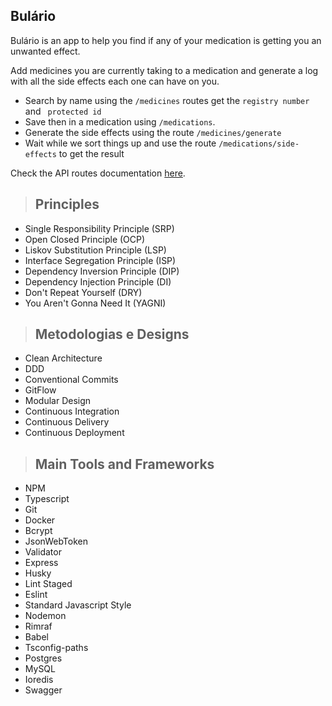 
## Bulário
Bulário is an app to help you find if any of your medication is getting you an unwanted effect.

Add medicines you are currently taking  to a medication and generate a log with all the side effects each one can have on you. 
 * Search by name using the `/medicines` routes get the `registry number` and ` protected id` 
 * Save then in a medication using  `/medications`.
 * Generate  the side effects using the route  `/medicines/generate`
 * Wait while we sort things up and use the route `/medications/side-effects` to get the result

Check the API routes documentation [here](https://bulario.higorsilva.dev/api/).

> ## Principles
* Single Responsibility Principle (SRP)
* Open Closed Principle (OCP)
* Liskov Substitution Principle (LSP)
* Interface Segregation Principle (ISP)
* Dependency Inversion Principle (DIP)
* Dependency Injection Principle (DI)
* Don't Repeat Yourself (DRY)
* You Aren't Gonna Need It (YAGNI)

> ## Metodologias e Designs
* Clean Architecture
* DDD
* Conventional Commits
* GitFlow
* Modular Design
* Continuous Integration
* Continuous Delivery
* Continuous Deployment

> ## Main Tools and Frameworks
* NPM
* Typescript
* Git
* Docker
* Bcrypt
* JsonWebToken
* Validator
* Express
* Husky
* Lint Staged
* Eslint
* Standard Javascript Style
* Nodemon
* Rimraf
*  Babel
* Tsconfig-paths
* Postgres
* MySQL
* Ioredis
* Swagger
